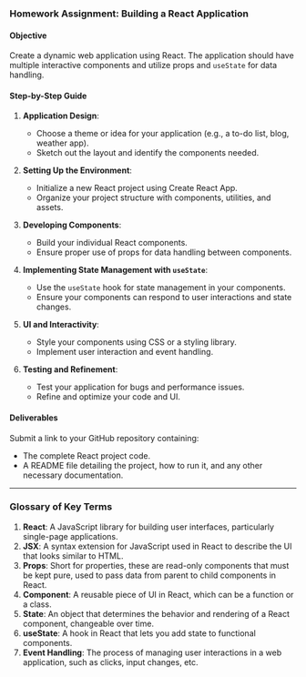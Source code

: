 ### Homework Assignment: Building a React Application

#### Objective
Create a dynamic web application using React. The application should have multiple interactive components and utilize props and `useState` for data handling.

#### Step-by-Step Guide

1. **Application Design**:
   - Choose a theme or idea for your application (e.g., a to-do list, blog, weather app).
   - Sketch out the layout and identify the components needed.

2. **Setting Up the Environment**:
   - Initialize a new React project using Create React App.
   - Organize your project structure with components, utilities, and assets.

3. **Developing Components**:
   - Build your individual React components.
   - Ensure proper use of props for data handling between components.

4. **Implementing State Management with `useState`**:
   - Use the `useState` hook for state management in your components.
   - Ensure your components can respond to user interactions and state changes.

5. **UI and Interactivity**:
   - Style your components using CSS or a styling library.
   - Implement user interaction and event handling.

6. **Testing and Refinement**:
   - Test your application for bugs and performance issues.
   - Refine and optimize your code and UI.

#### Deliverables
Submit a link to your GitHub repository containing:
- The complete React project code.
- A README file detailing the project, how to run it, and any other necessary documentation.

---

### Glossary of Key Terms
1. **React**: A JavaScript library for building user interfaces, particularly single-page applications.
2. **JSX**: A syntax extension for JavaScript used in React to describe the UI that looks similar to HTML.
3. **Props**: Short for properties, these are read-only components that must be kept pure, used to pass data from parent to child components in React.
4. **Component**: A reusable piece of UI in React, which can be a function or a class.
5. **State**: An object that determines the behavior and rendering of a React component, changeable over time.
6. **useState**: A hook in React that lets you add state to functional components.
7. **Event Handling**: The process of managing user interactions in a web application, such as clicks, input changes, etc.